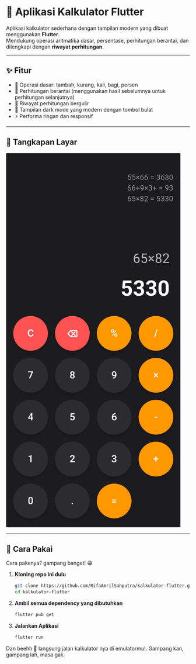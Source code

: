 # 📱 Aplikasi Kalkulator Flutter

Aplikasi kalkulator sederhana dengan tampilan modern yang dibuat menggunakan **Flutter**.  
Mendukung operasi aritmatika dasar, persentase, perhitungan berantai, dan dilengkapi dengan **riwayat perhitungan**.

---

## ✨ Fitur
- 🧮 Operasi dasar: tambah, kurang, kali, bagi, persen
- 🔗 Perhitungan berantai (menggunakan hasil sebelumnya untuk perhitungan selanjutnya)
- 📜 Riwayat perhitungan bergulir
- 🎨 Tampilan dark mode yang modern dengan tombol bulat
- ⚡ Performa ringan dan responsif

---

## 📸 Tangkapan Layar
![Tampilan Utama](./lib/tampilan.jpeg)

---

## 🚀 Cara Pakai

Cara pakenya? gampang banget! 😁

1. **Kloning repo ini dulu**
   ```bash
   git clone https://github.com/RifaAmrilSahputra/kalkulator-flutter.git
   cd kalkulator-flutter
   ```

2. **Ambil semua dependency yang dibutuhkan**
   ```bash
   flutter pub get
   ```

3. **Jalankan Aplikasi**
   ```bash
   flutter run
   ```

Dan beehh 🎉 langsung jalan kalkulator nya di emulatormu!. 
Gampang kan, gampang lah, masa gak.
